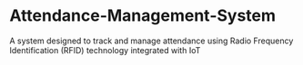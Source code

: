 # Attendance-Management-System
A system designed to track and manage attendance using Radio Frequency Identification (RFID) technology integrated with IoT
